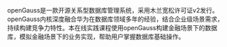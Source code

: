 openGauss是一款开源关系型数据库管理系统，采用木兰宽松许可证v2发行。openGauss内核深度融合华为在数据库领域多年的经验，结合企业级场景需求，持续构建竞争力特性。本在线实践课程使用openGauss构建金融场景下的数据库，模拟金融场景下的业务实现，帮助用户掌握数据库基础操作。